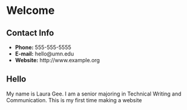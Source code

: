 
  <body>
  <h1>Welcome</h1>
  <div id="contact">
    <h2>Contact Info</h2>
    <ul>
      <li><strong>Phone:</strong> 555-555-5555</li>
      <li><strong>E-mail:</strong> hello@umn.edu</li>
      <li><strong>Website:</strong> http://www.example.org</li>
    </ul>
  </div>
  <h2>Hello</h2>
  <p>My name is Laura Gee. I am a senior majoring in Technical Writing and Communication. This is my first time making a website </p> 

